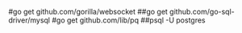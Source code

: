 #go get github.com/gorilla/websocket
   ##go get github.com/go-sql-driver/mysql
#go get github.com/lib/pq
   ##psql -U postgres